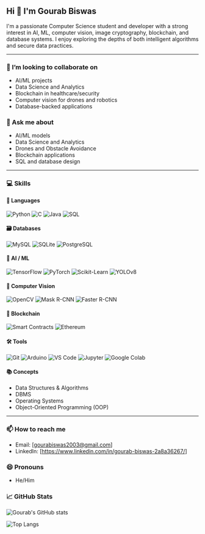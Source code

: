 

## Hi 👋 I'm Gourab Biswas

I'm a passionate Computer Science student and developer with a strong interest in AI, ML, computer vision, image cryptography, blockchain, and database systems. I enjoy exploring the depths of both intelligent algorithms and secure data practices.

---

### 👯 I’m looking to collaborate on
- AI/ML projects
- Data Science and Analytics
- Blockchain in healthcare/security
- Computer vision for drones and robotics
- Database-backed applications

### 💬 Ask me about
- AI/ML models
- Data Science and Analytics
- Drones and Obstacle Avoidance
- Blockchain applications
- SQL and database design

---

### 💻 Skills

#### 🧠 Languages
![Python](https://img.shields.io/badge/Python-3670A0?style=for-the-badge&logo=python&logoColor=white)
![C](https://img.shields.io/badge/C-00599C?style=for-the-badge&logo=c&logoColor=white)
![Java](https://img.shields.io/badge/Java-ED8B00?style=for-the-badge&logo=java&logoColor=white)
![SQL](https://img.shields.io/badge/SQL-025E8C?style=for-the-badge&logo=sqlite&logoColor=white)

#### 🗃️ Databases
![MySQL](https://img.shields.io/badge/MySQL-00758F?style=for-the-badge&logo=mysql&logoColor=white)
![SQLite](https://img.shields.io/badge/SQLite-003B57?style=for-the-badge&logo=sqlite&logoColor=white)
![PostgreSQL](https://img.shields.io/badge/PostgreSQL-316192?style=for-the-badge&logo=postgresql&logoColor=white)

#### 🤖 AI / ML
![TensorFlow](https://img.shields.io/badge/TensorFlow-FF6F00?style=for-the-badge&logo=tensorflow&logoColor=white)
![PyTorch](https://img.shields.io/badge/PyTorch-EE4C2C?style=for-the-badge&logo=pytorch&logoColor=white)
![Scikit-Learn](https://img.shields.io/badge/Scikit--Learn-F7931E?style=for-the-badge&logo=scikit-learn&logoColor=white)
![YOLOv8](https://img.shields.io/badge/YOLOv8-FF1493?style=for-the-badge)

#### 🎯 Computer Vision
![OpenCV](https://img.shields.io/badge/OpenCV-5C3EE8?style=for-the-badge&logo=opencv&logoColor=white)
![Mask R-CNN](https://img.shields.io/badge/Mask%20R--CNN-blueviolet?style=for-the-badge)
![Faster R-CNN](https://img.shields.io/badge/Faster%20R--CNN-darkgreen?style=for-the-badge)

#### 🔐 Blockchain
![Smart Contracts](https://img.shields.io/badge/Smart%20Contracts-black?style=for-the-badge)
![Ethereum](https://img.shields.io/badge/Ethereum-3C3C3D?style=for-the-badge&logo=ethereum&logoColor=white)

#### 🛠️ Tools
![Git](https://img.shields.io/badge/Git-F05032?style=for-the-badge&logo=git&logoColor=white)
![Arduino](https://img.shields.io/badge/Arduino-00979D?style=for-the-badge&logo=arduino&logoColor=white)
![VS Code](https://img.shields.io/badge/VS%20Code-007ACC?style=for-the-badge&logo=visual-studio-code&logoColor=white)
![Jupyter](https://img.shields.io/badge/Jupyter-F37626?style=for-the-badge&logo=jupyter&logoColor=white)
![Google Colab](https://img.shields.io/badge/Google%20Colab-F9AB00?style=for-the-badge&logo=googlecolab&logoColor=white)

#### 📚 Concepts
- Data Structures & Algorithms  
- DBMS  
- Operating Systems  
- Object-Oriented Programming (OOP)

---

### 📫 How to reach me
- Email: [gourabiswas2003@gmail.com]
- LinkedIn: [https://www.linkedin.com/in/gourab-biswas-2a8a36267/]

### 😄 Pronouns
- He/Him


### 📈 GitHub Stats

![Gourab's GitHub stats](https://github-readme-stats.vercel.app/api?username=Gourabiswas2003&show_icons=true&theme=dracula)

![Top Langs](https://github-readme-stats.vercel.app/api/top-langs/?username=Gourabiswas2003&layout=compact&theme=dracula)
